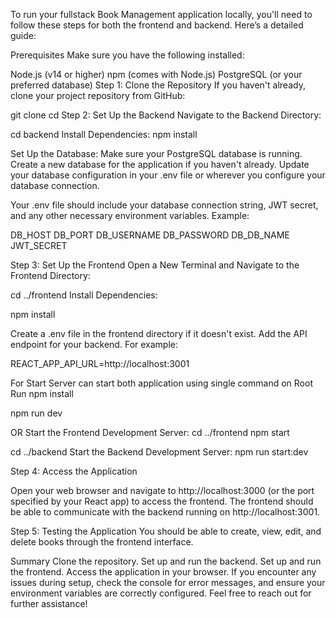 To run your fullstack Book Management application locally, you'll need to follow these steps for both the frontend and backend. Here’s a detailed guide:

Prerequisites
Make sure you have the following installed:

Node.js (v14 or higher)
npm (comes with Node.js)
PostgreSQL (or your preferred database)
Step 1: Clone the Repository
If you haven't already, clone your project repository from GitHub:



git clone <your-repository-url>
cd <your-project-directory>
Step 2: Set Up the Backend
Navigate to the Backend Directory:

cd backend
Install Dependencies:
npm install

Set Up the Database:
Make sure your PostgreSQL database is running. Create a new database for the application if you haven't already.
Update your database configuration in your .env file or wherever you configure your database connection.

Your .env file should include your database connection string, 
JWT secret, and any other necessary environment variables. Example:

DB_HOST
DB_PORT
DB_USERNAME
DB_PASSWORD
DB_DB_NAME
JWT_SECRET




Step 3: Set Up the Frontend
Open a New Terminal and Navigate to the Frontend Directory:


cd ../frontend
Install Dependencies:

npm install


Create a .env file in the frontend directory if it doesn't exist.
Add the API endpoint for your backend. For example:

REACT_APP_API_URL=http://localhost:3001

For Start Server 
can start both application using single command 
on Root  Run 
npm install

npm run dev

OR 
Start the Frontend Development Server:
cd ../frontend
npm start

cd ../backend
Start the Backend Development Server:
npm run start:dev



Step 4: Access the Application

Open your web browser and navigate to http://localhost:3000 (or the port specified by your React app) to access the frontend.
The frontend should be able to communicate with the backend running on http://localhost:3001.


Step 5: Testing the Application
You should be able to create, view, edit, and delete books through the frontend interface.



Summary
Clone the repository.
Set up and run the backend.
Set up and run the frontend.
Access the application in your browser.
If you encounter any issues during setup, check the console for error messages, and ensure your environment variables are correctly configured. Feel free to reach out for further assistance!
